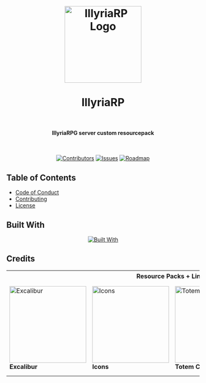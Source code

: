<h1 align="center">
  <br />
    <a href="https://xodium.org/">
      <img src="https://gist.githubusercontent.com/illyrius666/a38f03b4fbe9b43faa2c5623137c1250/raw/3a1410e77807097bcfbcf963822b41fadd495d9f/xodium.svg" alt="IllyriaRP Logo" width="200">
    </a>
  <br /><br />
  IllyriaRP
  <br />
  <br />
</h1>

<h4 align="center">IllyriaRPG server custom resourcepack</h4><br />

<div align="center">

[![Contributors][contributors_shield_url]][contributors_url]
[![Issues][issues_shield_url]][issues_url]
[![Roadmap][roadmap_shield_url]][roadmap_url]
</div>

## Table of Contents

- [Code of Conduct][code_of_conduct_url]
- [Contributing][contributing_url]
- [License][license_url]

## Built With

<div align="center">
  
[![Built With][built_with_shield_url]][built_with_url]
</div>

## Credits

<table>
  <tr>
    <th colspan="4">Resource Packs + Links</th>
  </tr>
  <tr>
    <td>
      <a href="https://modrinth.com/resourcepack/excal">
        <img src="https://cdn.modrinth.com/data/hJAzl1Bs/3a7829b21522be382f6a6507b93214b45e40cdd5_96.webp" alt="Excalibur" title="Excalibur" width="200" height="200">
      </a>
      <br><strong>Excalibur</strong>
    </td>
    <td>
      <a href="https://modrinth.com/resourcepack/icons">
        <img src="https://cdn.modrinth.com/data/O7z3QKAG/781618226a84b66b3dfc2dbb718d614315988be1_96.webp" alt="Icons" title="Icons" width="200" height="200">
      </a>
      <br><strong>Icons</strong>
    </td>
    <td>
      <a href="https://modrinth.com/resourcepack/totem-cross">
        <img src="https://cdn.modrinth.com/data/X9XnINWS/9fa5fd72ab51eb91e811b34f26477886d7732fb6_96.webp" alt="Totem Cross" title="Totem Cross" width="200" height="200">
      </a>
      <br><strong>Totem Cross</strong>
    </td>
    <td>
      <a href="https://modrinth.com/resourcepack/shrimps-immersive-interfaces">
        <img src="https://cdn.modrinth.com/data/3sV1gvyJ/b46e5a7f91b2dd737aeff5621d694e9b50ce4610.png" alt="Totem Cross" title="Shrimp's Immersive Interfaces" width="200" height="200">
      </a>
      <br><strong>Shrimp's Immersive Interfaces</strong>
    </td>
  </tr>
</table>

[built_with_shield_url]: https://skillicons.dev/icons?i=github,githubactions
[built_with_url]: https://skillicons.dev
[code_of_conduct_url]: https://github.com/XodiumSoftware/IllyriaRP?tab=coc-ov-file
[contributing_url]: https://github.com/XodiumSoftware/IllyriaRP/blob/main/CONTRIBUTING.md
[contributors_shield_url]: https://img.shields.io/github/contributors/XodiumSoftware/IllyriaRP?style=for-the-badge&color=blue
[contributors_url]: https://github.com/XodiumSoftware/IllyriaRP/graphs/contributors
[issues_shield_url]: https://img.shields.io/github/issues/XodiumSoftware/IllyriaRP?style=for-the-badge&color=yellow
[issues_url]: https://github.com/XodiumSoftware/IllyriaRP/issues
[license_url]: https://github.com/XodiumSoftware/IllyriaRP?tab=AGPL-3.0-1-ov-file
[roadmap_shield_url]: https://img.shields.io/badge/Roadmap-Click%20Me!-purple.svg?style=for-the-badge
[roadmap_url]: https://github.com/orgs/XodiumSoftware/projects/4
